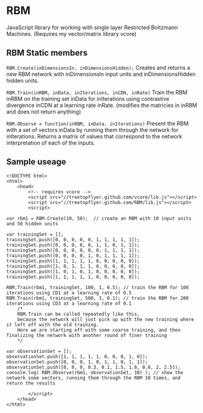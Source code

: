 # RBM

JavaScript library for working with single layer Restricted Boltzmann Machines.
(Requires my vector/matrix library vcore)

## RBM Static members

`RBM.Create(inDimensionsIn, inDimensionsHidden);`
Creates and returns a new RBM network with inDimensionsIn input units and inDimensionsHidden hidden units.

`RBM.Train(inRBM, inData, inIterations, inCDN, inRate)`
Train the RBM inRBM on the training set inData for inIterations using contrastive divergence inCDN at a learning rate inRate. 
(modifies the matricies in inRBM and does not return anything)

`RBM.Observe = function(inRBM, inData, inIterations)`
Present the RBM with a set of vectors inData by running them through the network for inIterations.
Returns a matrix of values that correspond to the network interpretation of each of the inputs.


## Sample useage

    <!DOCTYPE html>
    <html>
    	<head>
    		<!-- requires vcore -->
    		<script src="//treetopflyer.github.com/vcore/lib.js"></script>
    		<script src="//treetopflyer.github.com/RBM/lib.js"></script>
    		<script>

    var rbm1 = RBM.Create(10, 50);  // create an RBM with 10 input units and 50 hidden units
    
    var trainingSet = [];
    trainingSet.push([0, 0, 0, 0, 0, 1, 1, 1, 1, 1]);
    trainingSet.push([0, 0, 0, 0, 0, 1, 1, 0, 1, 1]);
    trainingSet.push([0, 0, 0, 0, 0, 0, 1, 1, 1, 1]);
    trainingSet.push([0, 0, 0, 0, 1, 0, 1, 1, 1, 1]);
    trainingSet.push([1, 1, 1, 1, 1, 0, 0, 0, 0, 0]);
    trainingSet.push([1, 0, 1, 1, 1, 0, 0, 0, 0, 0]);
    trainingSet.push([1, 0, 1, 0, 1, 0, 0, 0, 0, 0]);
    trainingSet.push([1, 1, 1, 1, 1, 0, 0, 0, 0, 0]);
    
    RBM.Train(rbm1, trainingSet, 100, 1, 0.5); // train the RBM for 100 iterations using CD1 at a learning rate of 0.5
    RBM.Train(rbm1, trainingSet, 500, 3, 0.1); // train the RBM for 200 iterations using CD3 at a learning rate of 0.1
		/*
		RBM.Train can be called repeatedly like this,
		because the network will just pick up with the new training where it left off with the old training.
		Here we are starting off with some coarse training, and then finalizing the network with another round of finer training
		*/
		
    var observationSet = [];
    observationSet.push([1, 1, 1, 1, 1, 0, 0, 0, 1, 0]);
    observationSet.push([0, 0, 0, 1, 0, 1, 1, 0, 1, 1]);
    observationSet.push([0, 0, 0, 0.3, 0.1, 1.5, 1.8, 0.8, 2, 2.5]);
    console.log( RBM.Observe(rbm1, observationSet, 10) ); // show the network some vectors, running them through the RBM 10 times, and return the results 
    
    		</script>
    	</head>
    </html>

